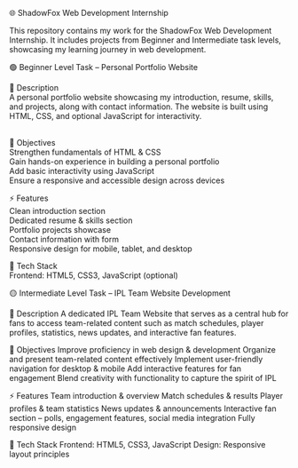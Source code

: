 🌐 ShadowFox Web Development Internship

This repository contains my work for the ShadowFox Web Development Internship.
It includes projects from Beginner and Intermediate task levels, showcasing my learning journey in web development.

🟢 Beginner Level Task – Personal Portfolio Website<br>

📌 Description<br>
A personal portfolio website showcasing my introduction, resume, skills, and projects, along with contact information. The website is built using HTML, CSS, and optional JavaScript for interactivity.<br><br>

🎯 Objectives<br>
Strengthen fundamentals of HTML & CSS<br>
Gain hands-on experience in building a personal portfolio<br>
Add basic interactivity using JavaScript<br>
Ensure a responsive and accessible design across devices<br>

⚡ Features<br>
Clean introduction section<br>
Dedicated resume & skills section<br>
Portfolio projects showcase<br>
Contact information with form<br>
Responsive design for mobile, tablet, and desktop<br>

📂 Tech Stack<br>
Frontend: HTML5, CSS3, JavaScript (optional)<br>

🟡 Intermediate Level Task – IPL Team Website Development

📌 Description
A dedicated IPL Team Website that serves as a central hub for fans to access team-related content such as match schedules, player profiles, statistics, news updates, and interactive fan features.

🎯 Objectives
Improve proficiency in web design & development
Organize and present team-related content effectively
Implement user-friendly navigation for desktop & mobile
Add interactive features for fan engagement
Blend creativity with functionality to capture the spirit of IPL

⚡ Features
Team introduction & overview
Match schedules & results
Player profiles & team statistics
News updates & announcements
Interactive fan section – polls, engagement features, social media integration
Fully responsive design

📂 Tech Stack
Frontend: HTML5, CSS3, JavaScript
Design: Responsive layout principles
